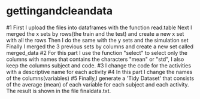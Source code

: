 # gettingandcleandata
#1
First I upload the files into dataframes with the function read.table
Next I merged the x sets by rows(the train and the test) and create a new x set with all the rows 
Then I do the same with the y sets and the simulation set
Finally I merged the 3 previous sets by columns and create a new set called merged_data
#2
For this part I use the function "select" to select only the columns with names that contains the characters "mean" or "std", I also keep the columns subject and code.
#3
I change the code for the activities with a descriptive name for each activity 
#4
In this part I change the names of the columns(variables)
#5
Finally,I generate a 'Tidy Dataset' that consists of the average (mean) of each variable for each subject and each activity. The result is shown in the file finaldata.txt.
